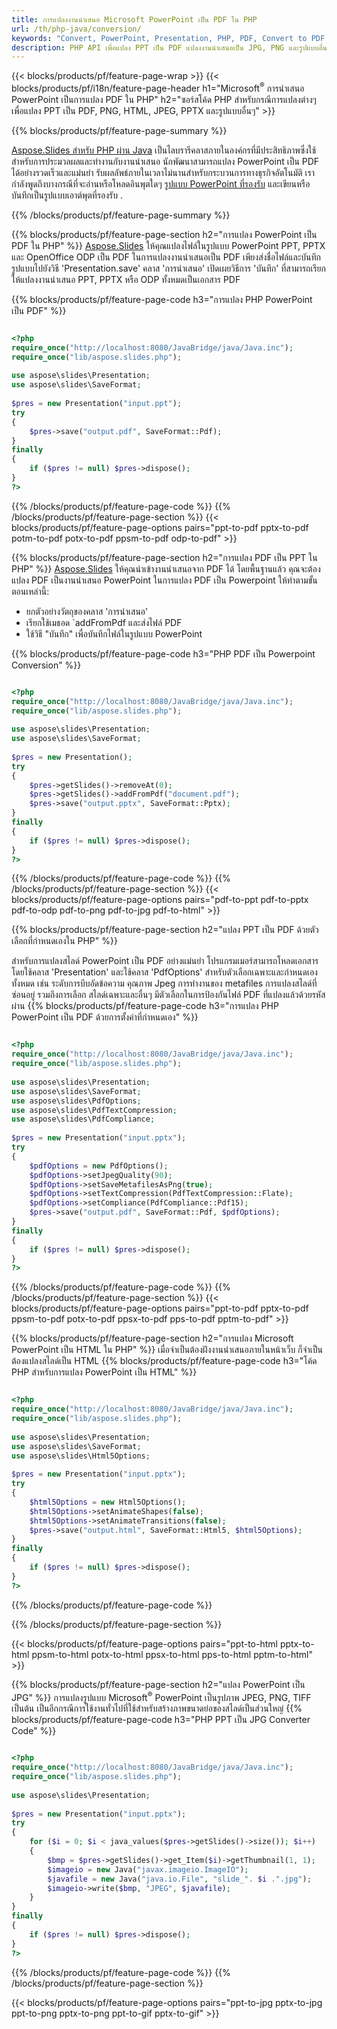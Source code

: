 ```yaml
---
title: การแปลงงานนำเสนอ Microsoft PowerPoint เป็น PDF ใน PHP
url: /th/php-java/conversion/
keywords: "Convert, PowerPoint, Presentation, PHP, PDF, Convert to PDF, PPT to PDF"
description: PHP API เพื่อแปลง PPT เป็น PDF แปลงงานนำเสนอเป็น JPG, PNG และรูปแบบอื่นๆ ใน PHP
---
```


{{< blocks/products/pf/feature-page-wrap >}}
{{< blocks/products/pf/i18n/feature-page-header h1="Microsoft<sup>®</sup> การนำเสนอ PowerPoint เป็นการแปลง PDF ใน PHP" h2="ซอร์สโค้ด PHP สำหรับกรณีการแปลงต่างๆ เพื่อแปลง PPT เป็น PDF, PNG, HTML, JPEG, PPTX และรูปแบบอื่นๆ" >}}

{{% blocks/products/pf/feature-page-summary %}}

[Aspose.Slides สำหรับ PHP ผ่าน Java](https://products.aspose.com/slides/th/php-java/) เป็นไลบรารีคลาสภายในองค์กรที่มีประสิทธิภาพซึ่งใช้สำหรับการประมวลผลและทำงานกับงานนำเสนอ นักพัฒนาสามารถแปลง PowerPoint เป็น PDF ได้อย่างรวดเร็วและแม่นยำ รับผลลัพธ์ภายในเวลาไม่นานสำหรับกระบวนการทางธุรกิจอัตโนมัติ เรากำลังพูดถึงบางกรณีที่จะอ่านหรือโหลดอินพุตใดๆ [รูปแบบ PowerPoint ที่รองรับ](https://docs.aspose.com/slides/php-java/supported-file-formats/) และเขียนหรือบันทึกเป็นรูปแบบเอาต์พุตที่รองรับ . 

{{% /blocks/products/pf/feature-page-summary  %}}

{{% blocks/products/pf/feature-page-section  h2="การแปลง PowerPoint เป็น PDF ใน PHP" %}}
[Aspose.Slides](https://products.aspose.com/slides/th/php-java/) ให้คุณแปลงไฟล์ในรูปแบบ PowerPoint PPT, PPTX และ OpenOffice ODP เป็น PDF ในการแปลงงานนำเสนอเป็น PDF เพียงส่งชื่อไฟล์และบันทึกรูปแบบไปยังวิธี 'Presentation.save' คลาส 'การนำเสนอ' เปิดเผยวิธีการ 'บันทึก' ที่สามารถเรียกให้แปลงงานนำเสนอ PPT, PPTX หรือ ODP ทั้งหมดเป็นเอกสาร PDF

{{% blocks/products/pf/feature-page-code h3="การแปลง PHP PowerPoint เป็น PDF" %}}

```php

<?php
require_once("http://localhost:8080/JavaBridge/java/Java.inc");
require_once("lib/aspose.slides.php");
 
use aspose\slides\Presentation;
use aspose\slides\SaveFormat;
 
$pres = new Presentation("input.ppt");
try
{
    $pres->save("output.pdf", SaveFormat::Pdf); 
}
finally
{
    if ($pres != null) $pres->dispose();
}
?>
```
{{% /blocks/products/pf/feature-page-code  %}}
{{% /blocks/products/pf/feature-page-section %}}
{{< blocks/products/pf/feature-page-options pairs="ppt-to-pdf pptx-to-pdf potm-to-pdf potx-to-pdf ppsm-to-pdf odp-to-pdf" >}}

{{% blocks/products/pf/feature-page-section  h2="การแปลง PDF เป็น PPT ใน PHP" %}}
[Aspose.Slides](https://products.aspose.com/slides/th/php-java/) ให้คุณนำเข้างานนำเสนอจาก PDF ได้ โดยพื้นฐานแล้ว คุณจะต้องแปลง PDF เป็นงานนำเสนอ PowerPoint ในการแปลง PDF เป็น Powerpoint ให้ทำตามขั้นตอนเหล่านี้:
- ยกตัวอย่างวัตถุของคลาส 'การนำเสนอ'
- เรียกใช้เมธอด `addFromPdf และส่งไฟล์ PDF
- ใช้วิธี "บันทึก" เพื่อบันทึกไฟล์ในรูปแบบ PowerPoint

{{% blocks/products/pf/feature-page-code h3="PHP PDF เป็น Powerpoint Conversion" %}}

```php

<?php
require_once("http://localhost:8080/JavaBridge/java/Java.inc");
require_once("lib/aspose.slides.php");
 
use aspose\slides\Presentation;
use aspose\slides\SaveFormat;
 
$pres = new Presentation();
try
{
    $pres->getSlides()->removeAt(0);
    $pres->getSlides()->addFromPdf("document.pdf");
    $pres->save("output.pptx", SaveFormat::Pptx); 
}
finally
{
    if ($pres != null) $pres->dispose();
}
?>
```
{{% /blocks/products/pf/feature-page-code  %}}
{{% /blocks/products/pf/feature-page-section %}}
{{< blocks/products/pf/feature-page-options pairs="pdf-to-ppt pdf-to-pptx pdf-to-odp pdf-to-png pdf-to-jpg pdf-to-html" >}}


{{% blocks/products/pf/feature-page-section  h2="แปลง PPT เป็น PDF ด้วยตัวเลือกที่กำหนดเองใน PHP" %}}

สำหรับการแปลงสไลด์ PowerPoint เป็น PDF อย่างแม่นยำ โปรแกรมเมอร์สามารถโหลดเอกสารโดยใช้คลาส 'Presentation' และใช้คลาส 'PdfOptions' สำหรับตัวเลือกเฉพาะและกำหนดเองทั้งหมด เช่น ระดับการบีบอัดข้อความ คุณภาพ Jpeg การทำงานของ metafiles การแปลงสไลด์ที่ซ่อนอยู่ รวมถึงการเลือก สไลด์เฉพาะและอื่นๆ มีตัวเลือกในการป้องกันไฟล์ PDF ที่แปลงแล้วด้วยรหัสผ่าน
{{% blocks/products/pf/feature-page-code h3="การแปลง PHP PowerPoint เป็น PDF ด้วยการตั้งค่าที่กำหนดเอง" %}}

```php

<?php
require_once("http://localhost:8080/JavaBridge/java/Java.inc");
require_once("lib/aspose.slides.php");
 
use aspose\slides\Presentation;
use aspose\slides\SaveFormat;
use aspose\slides\PdfOptions;
use aspose\slides\PdfTextCompression;
use aspose\slides\PdfCompliance;
 
$pres = new Presentation("input.pptx");
try
{
    $pdfOptions = new PdfOptions();
    $pdfOptions->setJpegQuality(90);
    $pdfOptions->setSaveMetafilesAsPng(true);
    $pdfOptions->setTextCompression(PdfTextCompression::Flate);
    $pdfOptions->setCompliance(PdfCompliance::Pdf15);
    $pres->save("output.pdf", SaveFormat::Pdf, $pdfOptions);
}
finally
{
    if ($pres != null) $pres->dispose();
}
?>
```
{{% /blocks/products/pf/feature-page-code  %}}
{{% /blocks/products/pf/feature-page-section %}}
{{< blocks/products/pf/feature-page-options pairs="ppt-to-pdf pptx-to-pdf ppsm-to-pdf potx-to-pdf ppsx-to-pdf pps-to-pdf pptm-to-pdf" >}}


{{% blocks/products/pf/feature-page-section  h2="การแปลง Microsoft PowerPoint เป็น HTML ใน PHP" %}}
เมื่อจำเป็นต้องฝังงานนำเสนอภายในหน้าเว็บ ก็จำเป็นต้องแปลงสไลด์เป็น HTML 
{{% blocks/products/pf/feature-page-code h3="โค้ด PHP สำหรับการแปลง PowerPoint เป็น HTML" %}}

```php

<?php
require_once("http://localhost:8080/JavaBridge/java/Java.inc");
require_once("lib/aspose.slides.php");
 
use aspose\slides\Presentation;
use aspose\slides\SaveFormat;
use aspose\slides\Html5Options;
 
$pres = new Presentation("input.pptx");
try
{
    $html5Options = new Html5Options();
    $html5Options->setAnimateShapes(false);
    $html5Options->setAnimateTransitions(false);
    $pres->save("output.html", SaveFormat::Html5, $html5Options);
}
finally
{
    if ($pres != null) $pres->dispose();
}
?>
```
{{% /blocks/products/pf/feature-page-code %}}

{{% /blocks/products/pf/feature-page-section %}}

{{< blocks/products/pf/feature-page-options pairs="ppt-to-html pptx-to-html ppsm-to-html potx-to-html ppsx-to-html pps-to-html pptm-to-html" >}}

{{% blocks/products/pf/feature-page-section  h2="แปลง PowerPoint เป็น JPG" %}}
การแปลงรูปแบบ Microsoft<sup>®</sup> PowerPoint เป็นรูปภาพ JPEG, PNG, TIFF เป็นต้น เป็นอีกกรณีการใช้งานทั่วไปที่ใช้สำหรับสร้างภาพขนาดย่อของสไลด์เป็นส่วนใหญ่ 
{{% blocks/products/pf/feature-page-code h3="PHP PPT เป็น JPG Converter Code" %}}
```php

<?php
require_once("http://localhost:8080/JavaBridge/java/Java.inc");
require_once("lib/aspose.slides.php");
 
use aspose\slides\Presentation;
 
$pres = new Presentation("input.pptx");
try
{
    for ($i = 0; $i < java_values($pres->getSlides()->size()); $i++)
    {
        $bmp = $pres->getSlides()->get_Item($i)->getThumbnail(1, 1);
        $imageio = new Java("javax.imageio.ImageIO");
        $javafile = new Java("java.io.File", "slide_". $i .".jpg");
        $imageio->write($bmp, "JPEG", $javafile);
    }
}
finally
{
    if ($pres != null) $pres->dispose();
}
?>  
```
{{% /blocks/products/pf/feature-page-code %}}
{{% /blocks/products/pf/feature-page-section %}}

{{< blocks/products/pf/feature-page-options pairs="ppt-to-jpg pptx-to-jpg ppt-to-png pptx-to-png ppt-to-gif pptx-to-gif" >}}